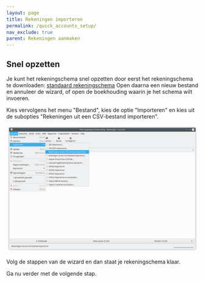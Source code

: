 ```yaml
---
layout: page
title: Rekeningen importeren
permalink: /quick_accounts_setup/
nav_exclude: true
parent: Rekeningen aanmaken
---
```


## Snel opzetten
Je kunt het rekeningschema snel opzetten door eerst het rekeningschema te downloaden:
[standaard rekeningschema](/assets/standaard_rekeningschema.csv)
Open daarna een nieuw bestand en annuleer de wizard, of open de boekhouding waarin je het schema wilt invoeren.

Kies vervolgens het menu "Bestand", kies de optie "Importeren" en kies uit de subopties "Rekeningen uit een CSV-bestand importeren".

![Menu-optie om rekeningschema te importeren](/assets/import_account_schema_from_csv.png)

Volg de stappen van de wizard en dan staat je rekeningschema klaar.

Ga nu verder met de volgende stap.